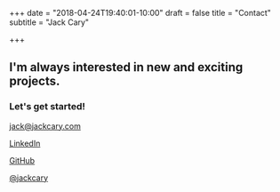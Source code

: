 +++
date = "2018-04-24T19:40:01-10:00"
draft = false
title = "Contact"
subtitle = "Jack Cary"

+++

## I'm always interested in new and exciting projects.
<p class="mb-5"></p>

### Let's get started!
<p class="mt-5"></p>

<a href="mailto:jack@jackcary.com" title="Email Jack Cary"><i class="far fa-envelope fa-2x fa-fw mr-3"></i>jack@jackcary.com</a>
<p class="mb-5"></p>

<a href="https://www.linkedin.com/in/jackcary/" title="Jack Cary on LinkedIn"><i class="fab fa-linkedin fa-2x fa-fw mr-3"></i>LinkedIn</a>
<p class="mb-5"></p>

<a href="https://github.com/jackcary/" title="Jack Cary on GitHub"><i class="fab fa-github fa-2x fa-fw mr-3"></i>GitHub</a>
<p class="mb-5"></p>

<a href="https://twitter.com/jackcary/" title="Jack Cary on Twitter"><i class="fab fa-twitter fa-2x fa-fw mr-3"></i>@jackcary</a>
<p class="mb-5"></p>

